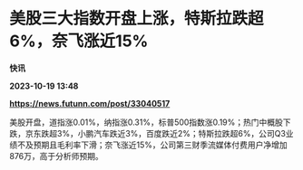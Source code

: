 # 美股三大指数开盘上涨，特斯拉跌超6%，奈飞涨近15%
**快讯**

**2023-10-19 13:48**

**https://news.futunn.com/post/33040517**

美股开盘，道指涨0.01%，纳指涨0.31%，标普500指数涨0.19%；热门中概股下跌，京东跌超3%，小鹏汽车跌近3%，百度跌近2%；特斯拉跌超6%，公司Q3业绩不及预期且毛利率下滑；奈飞涨近15%，公司第三财季流媒体付费用户净增加876万，高于分析师预期。